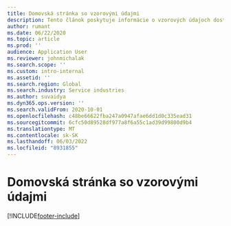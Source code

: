 ```yaml
---
title: Domovská stránka so vzorovými údajmi
description: Tento článok poskytuje informácie o vzorových údajoch dostupných pre operácie projektu Dynamics 365.
author: rumant
ms.date: 06/22/2020
ms.topic: article
ms.prod: ''
audience: Application User
ms.reviewer: johnmichalak
ms.search.scope: ''
ms.custom: intro-internal
ms.assetid: ''
ms.search.region: Global
ms.search.industry: Service industries
ms.author: suvaidya
ms.dyn365.ops.version: ''
ms.search.validFrom: 2020-10-01
ms.openlocfilehash: c48be66622fba247a0947afae6dd1d0c335ead31
ms.sourcegitcommit: 6cfc50d89528df977a8f6a55c1ad39d99800d9b4
ms.translationtype: MT
ms.contentlocale: sk-SK
ms.lasthandoff: 06/03/2022
ms.locfileid: "8931855"
---
```

# <a name="sample-data-home-page"></a>Domovská stránka so vzorovými údajmi


[!INCLUDE[footer-include](../includes/footer-banner.md)]